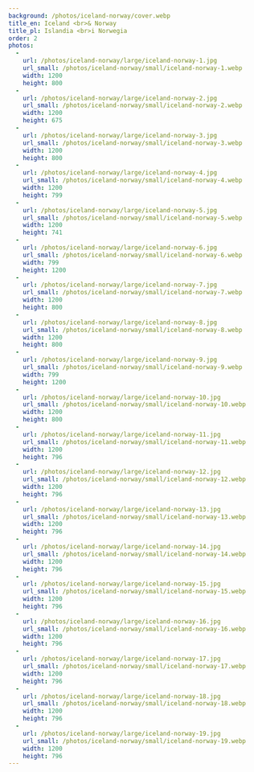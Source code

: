```yaml
---
background: /photos/iceland-norway/cover.webp
title_en: Iceland <br>& Norway
title_pl: Islandia <br>i Norwegia
order: 2
photos:
  -
    url: /photos/iceland-norway/large/iceland-norway-1.jpg
    url_small: /photos/iceland-norway/small/iceland-norway-1.webp
    width: 1200
    height: 800
  -
    url: /photos/iceland-norway/large/iceland-norway-2.jpg
    url_small: /photos/iceland-norway/small/iceland-norway-2.webp
    width: 1200
    height: 675
  -
    url: /photos/iceland-norway/large/iceland-norway-3.jpg
    url_small: /photos/iceland-norway/small/iceland-norway-3.webp
    width: 1200
    height: 800
  -
    url: /photos/iceland-norway/large/iceland-norway-4.jpg
    url_small: /photos/iceland-norway/small/iceland-norway-4.webp
    width: 1200
    height: 799
  -
    url: /photos/iceland-norway/large/iceland-norway-5.jpg
    url_small: /photos/iceland-norway/small/iceland-norway-5.webp
    width: 1200
    height: 741
  -
    url: /photos/iceland-norway/large/iceland-norway-6.jpg
    url_small: /photos/iceland-norway/small/iceland-norway-6.webp
    width: 799
    height: 1200
  -
    url: /photos/iceland-norway/large/iceland-norway-7.jpg
    url_small: /photos/iceland-norway/small/iceland-norway-7.webp
    width: 1200
    height: 800
  -
    url: /photos/iceland-norway/large/iceland-norway-8.jpg
    url_small: /photos/iceland-norway/small/iceland-norway-8.webp
    width: 1200
    height: 800
  -
    url: /photos/iceland-norway/large/iceland-norway-9.jpg
    url_small: /photos/iceland-norway/small/iceland-norway-9.webp
    width: 799
    height: 1200
  -
    url: /photos/iceland-norway/large/iceland-norway-10.jpg
    url_small: /photos/iceland-norway/small/iceland-norway-10.webp
    width: 1200
    height: 800
  -
    url: /photos/iceland-norway/large/iceland-norway-11.jpg
    url_small: /photos/iceland-norway/small/iceland-norway-11.webp
    width: 1200
    height: 796
  -
    url: /photos/iceland-norway/large/iceland-norway-12.jpg
    url_small: /photos/iceland-norway/small/iceland-norway-12.webp
    width: 1200
    height: 796
  -
    url: /photos/iceland-norway/large/iceland-norway-13.jpg
    url_small: /photos/iceland-norway/small/iceland-norway-13.webp
    width: 1200
    height: 796
  -
    url: /photos/iceland-norway/large/iceland-norway-14.jpg
    url_small: /photos/iceland-norway/small/iceland-norway-14.webp
    width: 1200
    height: 796
  -
    url: /photos/iceland-norway/large/iceland-norway-15.jpg
    url_small: /photos/iceland-norway/small/iceland-norway-15.webp
    width: 1200
    height: 796
  -
    url: /photos/iceland-norway/large/iceland-norway-16.jpg
    url_small: /photos/iceland-norway/small/iceland-norway-16.webp
    width: 1200
    height: 796
  -
    url: /photos/iceland-norway/large/iceland-norway-17.jpg
    url_small: /photos/iceland-norway/small/iceland-norway-17.webp
    width: 1200
    height: 796
  -
    url: /photos/iceland-norway/large/iceland-norway-18.jpg
    url_small: /photos/iceland-norway/small/iceland-norway-18.webp
    width: 1200
    height: 796
  -
    url: /photos/iceland-norway/large/iceland-norway-19.jpg
    url_small: /photos/iceland-norway/small/iceland-norway-19.webp
    width: 1200
    height: 796
---
```

